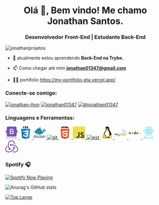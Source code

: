 <h1 align="center">Olá 👋, Bem vindo! Me chamo Jonathan Santos.</h1>
<h3 align="center">Desenvolvedor Front-End | Estudante Back-End</h3>

<p align="left"> <img src="https://komarev.com/ghpvc/?username=jonathanprojetos&label=Profile%20views&color=0e75b6&style=flat" alt="jonathanprojetos" /> </p>

- 🌱 
atualmente estou aprendendo **Back-End na Trybe.**

- 📫 Como chegar até mim **jonathan01347@gmail.com**

- 👨‍💻 portifolio https://my-portifolio-eta.vercel.app/

<h3 align="left">Conecte-se comigo:</h3>
<p align="left">
<a href="https://linkedin.com/in/jonathan-jhon" target="blank"><img align="center" src="https://raw.githubusercontent.com/rahuldkjain/github-profile-readme-generator/master/src/images/icons/Social/linked-in-alt.svg" alt="jonathan-jhon" height="30" width="40" /></a>
<a href="https://codesandbox.com/jonathan01347" target="blank"><img align="center" src="https://raw.githubusercontent.com/rahuldkjain/github-profile-readme-generator/master/src/images/icons/Social/codesandbox.svg" alt="jonathan01347" height="30" width="40" /></a>
<a href="https://www.hackerrank.com/@jonathan01347" target="blank"><img align="center" src="https://raw.githubusercontent.com/rahuldkjain/github-profile-readme-generator/master/src/images/icons/Social/hackerrank.svg" alt="@jonathan01347" height="30" width="40" /></a>
</p>

<h3 align="left">Linguagens e Ferramentas:</h3>
<p align="left"> <a href="https://getbootstrap.com" target="_blank" rel="noreferrer"> <img src="https://raw.githubusercontent.com/devicons/devicon/master/icons/bootstrap/bootstrap-plain-wordmark.svg" alt="bootstrap" width="40" height="40"/> </a> <a href="https://www.w3schools.com/css/" target="_blank" rel="noreferrer"> <img src="https://raw.githubusercontent.com/devicons/devicon/master/icons/css3/css3-original-wordmark.svg" alt="css3" width="40" height="40"/> </a> <a href="https://www.docker.com/" target="_blank" rel="noreferrer"> <img src="https://raw.githubusercontent.com/devicons/devicon/master/icons/docker/docker-original-wordmark.svg" alt="docker" width="40" height="40"/> </a> <a href="https://git-scm.com/" target="_blank" rel="noreferrer"> <img src="https://www.vectorlogo.zone/logos/git-scm/git-scm-icon.svg" alt="git" width="40" height="40"/> </a> <a href="https://www.w3.org/html/" target="_blank" rel="noreferrer"> <img src="https://raw.githubusercontent.com/devicons/devicon/master/icons/html5/html5-original-wordmark.svg" alt="html5" width="40" height="40"/> </a> <a href="https://developer.mozilla.org/en-US/docs/Web/JavaScript" target="_blank" rel="noreferrer"> <img src="https://raw.githubusercontent.com/devicons/devicon/master/icons/javascript/javascript-original.svg" alt="javascript" width="40" height="40"/> </a> <a href="https://jestjs.io" target="_blank" rel="noreferrer"> <img src="https://www.vectorlogo.zone/logos/jestjsio/jestjsio-icon.svg" alt="jest" width="40" height="40"/> </a> <a href="https://www.linux.org/" target="_blank" rel="noreferrer"> <img src="https://raw.githubusercontent.com/devicons/devicon/master/icons/linux/linux-original.svg" alt="linux" width="40" height="40"/> </a> <a href="https://www.mysql.com/" target="_blank" rel="noreferrer"> <img src="https://raw.githubusercontent.com/devicons/devicon/master/icons/mysql/mysql-original-wordmark.svg" alt="mysql" width="40" height="40"/> </a> <a href="https://nodejs.org" target="_blank" rel="noreferrer"> <img src="https://raw.githubusercontent.com/devicons/devicon/master/icons/nodejs/nodejs-original-wordmark.svg" alt="nodejs" width="40" height="40"/> </a> <a href="https://reactjs.org/" target="_blank" rel="noreferrer"> <img src="https://raw.githubusercontent.com/devicons/devicon/master/icons/react/react-original-wordmark.svg" alt="react" width="40" height="40"/> </a> <a href="https://redux.js.org" target="_blank" rel="noreferrer"> <img src="https://raw.githubusercontent.com/devicons/devicon/master/icons/redux/redux-original.svg" alt="redux" width="40" height="40"/> </a> </p>

### Spotify 🎧

[<img src="https://novatorem-quhjkrawu-jonathanprojetos.vercel.app/api/spotify" alt="Spotify Now Playing" width="350" />](https://open.spotify.com/user/my3i7tuyhop50yksv3d78qrhe)

![Anurag's GitHub stats](https://github-readme-stats.vercel.app/api?username=jonathanprojetos&show_icons=true&theme=radical)

[![Top Langs](https://github-readme-stats.vercel.app/api/top-langs/?username=jonathanprojetos&langs_count=8&show_icons=true&theme=radical)](https://github.com/anuraghazra/github-readme-stats)
